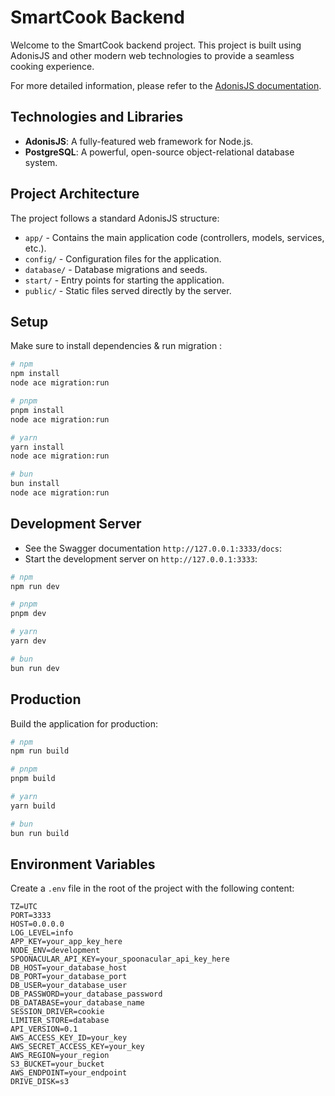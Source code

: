 # SmartCook Backend

Welcome to the SmartCook backend project. This project is built using AdonisJS and other modern web technologies to provide a seamless cooking experience.

For more detailed information, please refer to the [AdonisJS documentation](https://docs.adonisjs.com/).

## Technologies and Libraries

- **AdonisJS**: A fully-featured web framework for Node.js.
- **PostgreSQL**: A powerful, open-source object-relational database system.

## Project Architecture

The project follows a standard AdonisJS structure:

- `app/` - Contains the main application code (controllers, models, services, etc.).
- `config/` - Configuration files for the application.
- `database/` - Database migrations and seeds.
- `start/` - Entry points for starting the application.
- `public/` - Static files served directly by the server.

## Setup

Make sure to install dependencies & run migration :

```bash
# npm
npm install
node ace migration:run

# pnpm
pnpm install
node ace migration:run

# yarn
yarn install
node ace migration:run

# bun
bun install
node ace migration:run
```

## Development Server
- See the Swagger documentation `http://127.0.0.1:3333/docs`:
- Start the development server on `http://127.0.0.1:3333`:

```bash
# npm
npm run dev

# pnpm
pnpm dev

# yarn
yarn dev

# bun
bun run dev
```

## Production

Build the application for production:

```bash
# npm
npm run build

# pnpm
pnpm build

# yarn
yarn build

# bun
bun run build
```

## Environment Variables

Create a `.env` file in the root of the project with the following content:

```properties
TZ=UTC
PORT=3333
HOST=0.0.0.0
LOG_LEVEL=info
APP_KEY=your_app_key_here
NODE_ENV=development
SPOONACULAR_API_KEY=your_spoonacular_api_key_here
DB_HOST=your_database_host
DB_PORT=your_database_port
DB_USER=your_database_user
DB_PASSWORD=your_database_password
DB_DATABASE=your_database_name
SESSION_DRIVER=cookie
LIMITER_STORE=database
API_VERSION=0.1
AWS_ACCESS_KEY_ID=your_key
AWS_SECRET_ACCESS_KEY=your_key
AWS_REGION=your_region
S3_BUCKET=your_bucket
AWS_ENDPOINT=your_endpoint
DRIVE_DISK=s3
```
